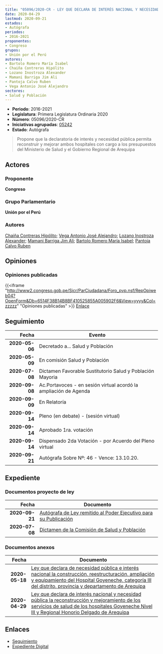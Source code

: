 ```yaml
---
title: "05096/2020-CR - LEY QUE DECLARA DE INTERÉS NACIONAL Y NECESIDAD PÚBLICA LA RECONSTRUCCIÓN Y MEJORAMIENTO DE LOS SERVICIOS DE SALUD DE LOS HOSPITALES GOYENECHE NIVEL III Y REGIONAL HONORIO DELGADO DE AREQUIPA"
date: 2020-04-29
lastmod: 2020-09-21
estados:
- Autógrafa
periodos:
- 2016-2021
proponentes:
- Congreso
grupos:
- Unión por el Perú
autores:
- Bartolo Romero María Isabel
- Chaiña Contreras Hipólito
- Lozano Inostroza Alexander
- Mamani Barriga Jim Ali
- Pantoja Calvo Ruben
- Vega Antonio José Alejandro
sectores:
- Salud y Población
---
```

- **Periodo**: 2016-2021
- **Legislatura**: Primera Legislatura Ordinaria 2020
- **Número**: 05096/2020-CR
- **Iniciativas agrupadas**: [05242](../../05200/05242)
- **Estado**: Autógrafa

> Propone que la declaratoria de interés y necesidad pública permita reconstruir y mejorar ambos hospitales con cargo a los presupuestos del Ministerio de Salud y el Gobierno Regional de Arequipa


## Actores

### Proponente

**Congreso**

### Grupo Parlamentario

**Unión por el Perú**

### Autores

[Chaiña Contreras Hipólito](mailto:mailto:hchaina@congreso.gob.pe); [Vega Antonio José Alejandro](mailto:mailto:jvegaa@congreso.gob.pe); [Lozano Inostroza Alexander](mailto:mailto:alozano@congreso.gob.pe); [Mamani Barriga Jim Ali](mailto:mailto:jmamani@congreso.gob.pe); [Bartolo Romero María Isabel](mailto:mailto:mbartolo@congreso.gob.pe); [Pantoja Calvo Ruben](mailto:mailto:rpantoja@congreso.gob.pe)

## Opiniones

### Opiniones publicadas

{{<iframe "http://www2.congreso.gob.pe/Sicr/ParCiudadana/Foro_pvp.nsf/RepOpiweb04?OpenForm&Db=6514F38B14B8BF410525855A005902F6&View=yyyy&Col=zzzzz" "Opiniones publicadas" >}}
[Enlace](http://www2.congreso.gob.pe/Sicr/ParCiudadana/Foro_pvp.nsf/RepOpiweb04?OpenForm&Db=6514F38B14B8BF410525855A005902F6&View=yyyy&Col=zzzzz)


## Seguimiento

| Fecha | Evento |
|------:|--------|
| **2020-05-06** | Decretado a... Salud y Población |
| **2020-05-09** | En comisión Salud y Población |
| **2020-07-08** | Dictamen Favorable Sustitutorio Salud y Población Mayoria |
| **2020-09-08** | Ac.Portavoces - en sesión virtual acordó la ampliación de Agenda |
| **2020-09-09** | En Relatoría |
| **2020-09-14** | Pleno (en debate) - (sesión virtual) |
| **2020-09-14** | Aprobado 1ra. votación |
| **2020-09-14** | Dispensado 2da Votación - por Acuerdo del Pleno virtual |
| **2020-09-21** | Autógrafa Sobre Nº: 46 - Vence: 13.10.20. |

## Expediente

### Documentos proyecto de ley

| Fecha | Documento |
|------:|-----------|
| **2020-09-21** | [Autógrafa de Ley remitido al Poder Ejecutivo para su Publicación](http://www.leyes.congreso.gob.pe/Documentos/2016_2021/Autografas/Ley_y_de_Resolucion_Legislativa/AU05096-20200921.pdf) |
| **2020-07-08** | [Dictamen de la Comisión de Salud y Población](http://www.leyes.congreso.gob.pe/Documentos/2016_2021/Dictamenes/Proyectos_de_Ley/05096DC21MAY-20200708.pdf) |

### Documentos anexos

| Fecha | Documento |
|------:|-----------|
| **2020-05-18** | [Ley que declara de necesidad pública e interés nacional la construcción, reestructuración, ampliación y equipamiento del Hospital Goyeneche, categoría III del distrito, provincia y departamento de Arequipa](http://www.leyes.congreso.gob.pe/Documentos/2016_2021/Proyectos_de_Ley_y_de_Resoluciones_Legislativas/PL05242-20200518..pdf) |
| **2020-04-29** | [Ley que declara de interés nacional y necesidad pública la reconstrucción y mejoramiento de los servicios de salud de los hospitales Goyeneche Nivel III y Regional Honorio Delgado de Arequipa](http://www.leyes.congreso.gob.pe/Documentos/2016_2021/Proyectos_de_Ley_y_de_Resoluciones_Legislativas/PL05096_20200429.pdf) |

## Enlaces

- [Seguimiento](http://www2.congreso.gob.pe/Sicr/TraDocEstProc/CLProLey2016.nsf/f7fff46988ca05b1052578e100829cc7/e0342d090d47c0b10525855a00177614?OpenDocument)
- [Expediente Digital](http://www2.congreso.gob.pe/Sicr/TraDocEstProc/Expvirt_2011.nsf/visbusqptramdoc1621/05096?opendocument)

